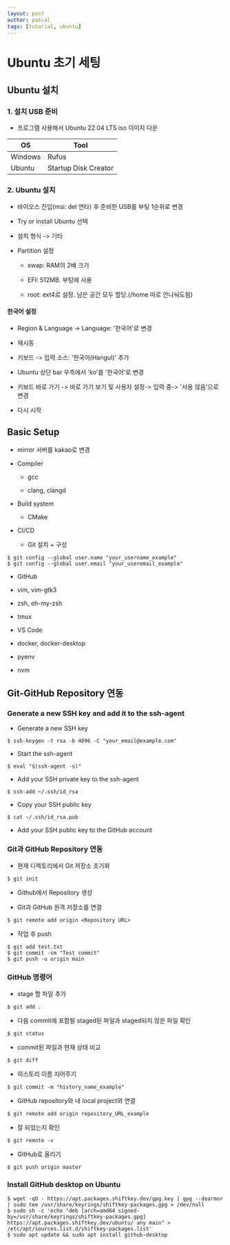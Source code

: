 ```yaml
---
layout: post
author: pascal
tags: [tutorial, ubuntu]
---
```


# Ubuntu 초기 세팅 

## Ubuntu 설치

### 1. 설치 USB 준비
   
- 프로그램 사용해서 Ubuntu 22.04 LTS iso 이미지 다운

| OS | Tool |
|---|--------------------------|
| Windows | Rufus |
| Ubuntu| Startup Disk Creator |

### 2. Ubuntu 설치
   
- 바이오스 진입(msi: del 연타) 후 준비한 USB를 부팅 1순위로 변경
  
- Try or install Ubuntu 선택
  
- 설치 형식 -> 기타
  
- Partition 설정

  - swap: RAM의 2배 크기
    
  - EFI: 512MB. 부팅에 사용
    
  - root: ext4로 설정. 남은 공간 모두 할당.(/home 따로 안나눠도됨)

#### 한국어 설정
  
- Region & Language -> Language: '한국어'로 변경
  
- 재시동

- 키보드 -> 입력 소스: '한국어(Hangul)' 추가

- Ubuntu 상단 bar 우측에서 'ko'를 '한국어'로 변경

- 키보드 바로 가기 -> 바로 가기 보기 및 사용자 설정-> 입력 중-> '사용 않음'으로 변경

- 다시 시작

## Basic Setup

- mirror 서버를 kakao로 변경
  
- Compiler
  
  - gcc
    
  - clang, clangd
    
- Build system
  
  - CMake
    
- CI/CD
  
  - Git 설치 + 구성
    
```
$ git config --global user.name "your_username_example"
$ git config --global user.email "your_useremail_example"
```
  - GitHub
    
- vim, vim-gtk3
  
- zsh, oh-my-zsh
  
- tmux
  
- VS Code
  
- docker, docker-desktop

- pyenv
  
- nvm

## Git-GitHub Repository 연동

### Generate a new SSH key and add it to the ssh-agent

- Generate a new SSH key
  
```
$ ssh-keygen -t rsa -b 4096 -C "your_email@example.com"
```

- Start the ssh-agent
  
```
$ eval "$(ssh-agent -s)"
```

- Add your SSH private key to the ssh-agent
  
```
$ ssh-add ~/.ssh/id_rsa
```

- Copy your SSH public key
  
```
$ cat ~/.ssh/id_rsa.pub
```

- Add your SSH public key to the GitHub account

### Git과 GitHub Repository 연동

- 현재 디렉토리에서 Git 저장소 초기화
  
```
$ git init
```

- Github에서 Repository 생성
  
- Git과 GitHub 원격 저장소를 연결
  
```
$ git remote add origin <Repository URL>
```

- 작업 후 push
  
```
$ git add test.txt
$ git commit -sm "Test commit"
$ git push -u origin main
```

### GitHub 명령어

- stage 할 파일 추가
  
```
$ git add .
```

- 다음 commit에 포함될 staged된 파일과 staged되지 않은 파일 확인
  
```
$ git status
```

- commit된 파일과 현재 상태 비교
  
```
$ git diff
```

- 히스토리 이름 지어주기
  
```
$ git commit -m "history_name_example"
```

- GitHub repository와 내 local project와 연결
  
```
$ git remote add origin repository_URL_example
```

- 잘 되었는지 확인
  
```
$ git remote -v
```

- GitHub로 올리기
  
```
$ git push origin master
```
  
### Install GitHub desktop on Ubuntu

```
$ wget -qO - https://apt.packages.shiftkey.dev/gpg.key | gpg --dearmor | sudo tee /usr/share/keyrings/shiftkey-packages.gpg > /dev/null
$ sudo sh -c 'echo "deb [arch=amd64 signed-by=/usr/share/keyrings/shiftkey-packages.gpg] https://apt.packages.shiftkey.dev/ubuntu/ any main" > /etc/apt/sources.list.d/shiftkey-packages.list'
$ sudo apt update && sudo apt install github-desktop
```
